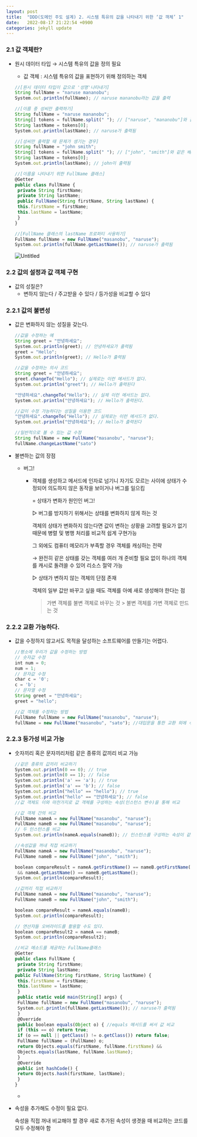 ```yaml
---
layout: post
title:  "DDD(도메인 주도 설계) 2. 시스템 특유의 값을 나타내기 위한 ‘값 객체’ 1"
date:   2022-08-17 21:22:54 +0900
categories: jekyll update
---
```

### 2.1 값 객체란?

- 원시 데이터 타입 → 시스템 특유의 값을 정의 필요
    - 값 객체 : 시스템 특유의 값을 표현하기 위해 정의하는 객체
     
    ```jsx
    //[원시 데이터 타입이 값으로 '성명'나타내기]
    String fullName = "naruse mananobu";
    System.out.println(fullName); // naruse mananobu라는 값을 출력
    
    //[이름 중 성씨만 출력하기]
    String fullName = "naruse mananobu";
    String[] tokens = fullName.split(" "); // ["naruse", "mananobu"]와 같은 배열이 만들어짐
    String lastName = tokens[0];
    System.out.println(lastName); // naruse가 출력됨
    
    //[성씨만 출력할 때 문제가 생기는 경우]
    String fullName = "john smith";
    String[] tokens = fullName.split(" "); // ["john", "smith"]와 같은 배열이 만들어짐
    String lastName = tokens[0];
    System.out.println(lastName); // john이 출력됨
    
    //[이름을 나타내기 위한 FullName 클래스]
    @Getter
    public class FullName {
     private String firstName;
     private String lastName;
     public FullName(String firstName, String lastName) {
     this.firstName = firstName;
     this.lastName = lastName;
     }
    }
    
    //[FullName 클래스의 lastName 프로퍼티 사용하기]
    FullName fullName = new FullName("masanobu", "naruse");
    System.out.println(fullName.getLastName()); // naruse가 출력됨
    ```
    
    ![Untitled](https://s3-us-west-2.amazonaws.com/secure.notion-static.com/a4872a03-46de-4d78-b2e7-61b04ec41954/Untitled.png)
    
###

### 2.2 값의 설정과 값 객체 구현

- 값의 성질은?
    - 변하지 않는다 / 주고받을 수 있다 / 등가성을 비교할 수 있다

###

### 2.2.1 값의 불변성

- 값은 변화하지 않는 성질을 갖는다.
    
    ```jsx
    //값을 수정하는 예
    String greet = "안녕하세요";
    System.out.println(greet); // 안녕하세요가 출력됨
    greet = "Hello";
    System.out.println(greet); // Hello가 출력됨
    
    //값을 수정하는 의사 코드
    String greet = "안녕하세요";
    greet.changeTo("Hello"); // 실제로는 이런 메서드가 없다.
    System.out.println("greet"); // Hello가 출력된다
    
    "안녕하세요".changeTo("Hello"); // 실제 이런 메서드는 없다.
    System.out.println("안녕하세요"); // Hello가 출력된다.
    
    //값이 수정 가능하다는 성질을 이용한 코드
    "안녕하세요".changeTo("Hello"); // 실제로는 이런 메서드가 없다.
    System.out.println("안녕하세요"); // Hello가 출력된다
    
    //일반적으로 볼 수 있는 값 수정
    String fullName = new FullName("masanobu", "naruse");
    fullName.changeLastName("sato")
    ```
    
- 불변하는 값의 장점
    - 버그!
        - 객체를 생성하고 메서드에 인자로 넘기니 자기도 모르는 사이에 상태가 수정되어 의도하지 않은 동작을 보이거나 버그를 일으킴
            
            = 상태가 변화가 원인인 버그!
            
            ▷ 버그를 방지하기 위해서는 상태를 변화하지 않게 하는 것
            
            객체의 상태가 변화하지 않는다면 값이 변하는 상황을 고려할 필요가 없기 때문에 병렬 및 병행 처리를 비교적 쉽게 구현가능
            
            그 외에도 컴퓨터 메모리가 부족할 경우 객체를 캐싱하는 전략
            
            → 완전히 같은 상태를 갖는 객체를 여러 개 준비할 필요 없이 하나의 객체를 캐시로 돌려쓸 수 있어 리소스 절약 가능
            
            ▷ 상태가 변하지 않는 객체의 단점 존재
            
            객체의 일부 값만 바꾸고 싶을 때도 객체를 아예 새로 생성해야 한다는 점
            
            > 가변 객체를 불변 객체로 바꾸는 것 > 불변 객체를 가변 객체로 만드는 것
            
###

### 2.2.2 교환 가능하다.

- 값을 수정하지 않고서도 목적을 달성하는 소프트웨어를 만들기는 어렵다.
    
    ```jsx
    //평소에 우리가 값을 수정하는 방법
    // 숫자값 수정
    int num = 0;
    num = 1;
    // 문자값 수정
    char c = '0';
    c = 'b';
    // 문자열 수정
    String greet = "안녕하세요";
    greet = "hello";
    
    //값 객체를 수정하는 방법
    FullName fullName = new FullName("masanobu", "naruse");
    fullName = new FullName("masanobu", "sato"); //대입문을 통한 교환 외에 수단으로 수정 불가
    ```
###

### 2.2.3 등가성 비교 가능

- 숫자끼리 혹은 문자끼리처럼 같은 종류의 값끼리 비교 가능
    
    ```jsx
    //같은 종류의 값끼리 비교하기
    System.out.println(0 == 0); // true
    System.out.println(0 == 1); // false
    System.out.println('a' == 'a'); // true
    System.out.println('a' == 'b'); // false
    System.out.println("hello" == "hello"); // true
    System.out.println("hello" == "안녕하세요"); // false
    //값 객체도 이와 마찬가지로 값 객체를 구성하는 속성(인스턴스 변수)을 통해 비교
    
    //값 객체 간의 비교
    FullName nameA = new FullName("masanobu", "naruse");
    FullName nameB = new FullName("masanobu", "naruse");
    // 두 인스턴스를 비교
    System.out.println(nameA.equals(nameB)); // 인스턴스를 구성하는 속성이 같으므로 true
    
    //속성값을 꺼내 직접 비교하기
    FullName nameA = new FullName("masanobu", "naruse");
    FullName nameB = new FullName("john", "smith");
    
    boolean compareResult = nameA.getFirstName() == nameB.getFirstName()
     && nameA.getLastName() == nameB.getLastName();
    System.out.println(compareResult);
    
    //값끼리 직접 비교하기
    FullName nameA = new FullName("masanobu", "naruse");
    FullName nameB = new FullName("john", "smith");
    
    boolean compareResult = nameA.equals(nameB);
    System.out.println(compareResult);
    
    // 연산자들 오버라이드를 활용할 수도 있다.
    boolean compareResult2 = nameA == nameB;
    System.out.println(compareResult2);
    
    //비교 메소드를 제공하는 FullName클래스
    @Getter
    public class FullName {
     private String firstName;
     private String lastName;
    public FullName(String firstName, String lastName) {
     this.firstName = firstName;
     this.lastName = lastName;
     }
     public static void main(String[] args) {
     FullName fullName = new FullName("masanobu", "naruse");
     System.out.println(fullName.getLastName()); // naruse가 출력됨
     }
     @Override
     public boolean equals(Object o) { //equals 메서드를 써서 값 비교
     if (this == o) return true;
     if (o == null || getClass() != o.getClass()) return false;
     FullName fullName = (FullName) o;
     return Objects.equals(firstName, fullName.firstName) &&
     Objects.equals(lastName, fullName.lastName);
     }
     @Override
     public int hashCode() {
     return Objects.hash(firstName, lastName);
     }
    }
    ```
    
    - 
- 속성을 추가해도 수정이 필요 없다.
    
    속성을 직접 꺼내 비교해야 할 경우 새로 추가된 속성이 생겻을 때 비교하는 코드를 모두 수정해야 함

[jekyll-docs]: https://jekyllrb.com/docs/home
[jekyll-gh]:   https://github.com/jekyll/jekyll
[jekyll-talk]: https://talk.jekyllrb.com/
